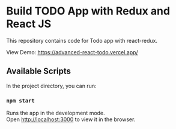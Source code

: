# Build TODO App with Redux and React JS

This repository contains code for Todo app with react-redux.

View Demo:
https://advanced-react-todo.vercel.app/

## Available Scripts

In the project directory, you can run:

### `npm start`

Runs the app in the development mode.\
Open [http://localhost:3000](http://localhost:3000) to view it in the browser.

